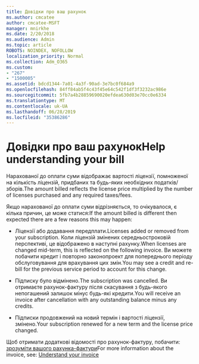 ```yaml
---
title: Довідки про ваш рахунок
ms.author: cmcatee
author: cmcatee-MSFT
manager: mnirkhe
ms.date: 2/20/2018
ms.audience: Admin
ms.topic: article
ROBOTS: NOINDEX, NOFOLLOW
localization_priority: Normal
ms.collection: Adm_O365
ms.custom:
- "267"
- "1500005"
ms.assetid: bdcd1344-7a01-4a3f-90ad-3e7bc0f684a9
ms.openlocfilehash: 84ff84ab5f4c43f45e64c542f1df3f3232ac986e
ms.sourcegitcommit: 5fb7a4b28859690020efdea630d03e70cc0e6334
ms.translationtype: MT
ms.contentlocale: uk-UA
ms.lasthandoff: 06/28/2019
ms.locfileid: "35386286"
---
```

# <a name="help-understanding-your-bill"></a><span data-ttu-id="e4b90-102">Довідки про ваш рахунок</span><span class="sxs-lookup"><span data-stu-id="e4b90-102">Help understanding your bill</span></span>

<span data-ttu-id="e4b90-103">Нарахованої до оплати суми відображає вартості ліцензії, помноженої на кількість ліцензій, придбаних та будь-яких необхідних податків/зборів.</span><span class="sxs-lookup"><span data-stu-id="e4b90-103">The amount billed reflects the license price multiplied by the number of licenses purchased and any required taxes/fees.</span></span>
  
<span data-ttu-id="e4b90-104">Якщо нарахованої до оплати суми відрізняється, то очікувалося, є кілька причин, це може статися:</span><span class="sxs-lookup"><span data-stu-id="e4b90-104">If the amount billed is different then expected there are a few reasons this may happen:</span></span>
  
- <span data-ttu-id="e4b90-105">Ліцензії або додавання передплати.</span><span class="sxs-lookup"><span data-stu-id="e4b90-105">Licenses added or removed from your subscription.</span></span> <span data-ttu-id="e4b90-106">Коли ліцензій змінених середньостроковій перспективі, це відображено в наступні рахунку.</span><span class="sxs-lookup"><span data-stu-id="e4b90-106">When licenses are changed mid-term, this is reflected on the following invoice.</span></span> <span data-ttu-id="e4b90-107">Ви можете побачити кредит і повторно законопроект для попереднього періоду обслуговування для врахування цих змін.</span><span class="sxs-lookup"><span data-stu-id="e4b90-107">You may see a credit and re-bill for the previous service period to account for this change.</span></span>

- <span data-ttu-id="e4b90-108">Підписку було відмінено.</span><span class="sxs-lookup"><span data-stu-id="e4b90-108">The subscription was cancelled.</span></span> <span data-ttu-id="e4b90-109">Ви отримаєте рахунок-фактуру після скасування з будь-якого непогашений залишок мінус будь-які кредити.</span><span class="sxs-lookup"><span data-stu-id="e4b90-109">You will receive an invoice after cancellation with any outstanding balance minus any credits.</span></span>

- <span data-ttu-id="e4b90-110">Підписки продовжений на новий термін і вартості ліцензії, змінено.</span><span class="sxs-lookup"><span data-stu-id="e4b90-110">Your subscription renewed for a new term and the license price changed.</span></span>

<span data-ttu-id="e4b90-111">Щоб отримати додаткові відомості про рахунок-фактуру, побачити: [зрозуміти вашого рахунка-фактури](https://support.office.com/article/0724b428-fb59-4962-8c37-6674166d7507)</span><span class="sxs-lookup"><span data-stu-id="e4b90-111">For more information about the invoice, see: [Understand your invoice](https://support.office.com/article/0724b428-fb59-4962-8c37-6674166d7507)</span></span>
  